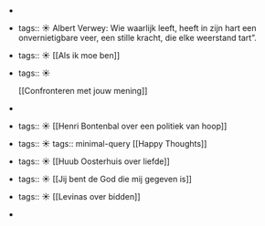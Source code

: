 -
- tags:: ☀️
  Albert Verwey: Wie waarlijk leeft, heeft in zijn hart een onvernietigbare veer, een stille kracht, die elke weerstand tart”.
- tags:: ☀️
  [[Als ik moe ben]]
- tags:: ☀️
  
  [[Confronteren met jouw mening]]
-
- tags:: ☀️
  [[Henri Bontenbal over een politiek van hoop]]
- tags:: ☀️
  tags:: minimal-query
  [[Happy Thoughts]]
- tags:: ☀️
  [[Huub Oosterhuis over liefde]]
- tags:: ☀️
  [[Jij bent de God die mij gegeven is]]
- tags:: ☀️
  [[Levinas over bidden]]
-